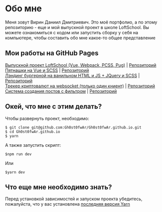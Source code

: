 # Обо мне
Меня зовут Вирин Даниил Дмитриевич. Это моё портфолио, а по этому репозиторию - еще и мой выпускной проект в школе LoftSchool. Вы можете ознакомиться с кодом или запустить сборку у себя на компьютере, чтобы составить обо мне какое-то общее представление

## Мои работы на GitHub Pages
[Выпускной проект LoftSchool (Vue, Webpack, PCSS, Pug)](https://gh0st0fwar.github.io/dist/index.html) | [Репозиторий](https://github.com/Gh0st0fwAr/Gh0st0fwAr.github.io)  
[Пятнашки на Vue и SCSS](https://gh0st0fwar.github.io/blackwalltask/dist/) | [Репозиторий](https://github.com/Gh0st0fwAr/blackwalltask)  
[Лэндинг бургерной на ванильном HTML и JS + JQuery и SCSS](https://gh0st0fwar.github.io/burgers/) | [Репозиторий](https://github.com/Gh0st0fwAr/burgers)  
[Трекер криптовалют на websocket (только один книент)](https://gh0st0fwar.github.io/winbeetask/dist/) | [Репозиторий](https://github.com/Gh0st0fwAr/winbeetask)
[Система создания постов с фильтром](https://gh0st0fwar.github.io/1Ttask/dist/#/) | [Репозиторий](https://github.com/Gh0st0fwAr/1Ttask)

## Окей, что мне с этим делать?
Чтобы развернуть проект, необходимо: 

    $ git clone git@github.com:Gh0st0fwAr/Gh0st0fwAr.github.io.git
    $ cd Gh0st0fwAr.github.io
    $ yarn

А также запустить скрипт:

    $npm run dev
    
Или 
    
    $yarn dev

## Что еще мне необходимо знать?
Перед установкой зависимостей и запуском проекта убедитесь, пожалуйста, что у вас установлена [последняя версия Yarn](https://yarnpkg.com/ru/docs/install#windows-stable)
